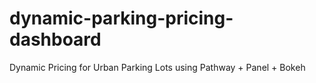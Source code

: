 # dynamic-parking-pricing-dashboard
Dynamic Pricing for Urban Parking Lots using Pathway + Panel + Bokeh

